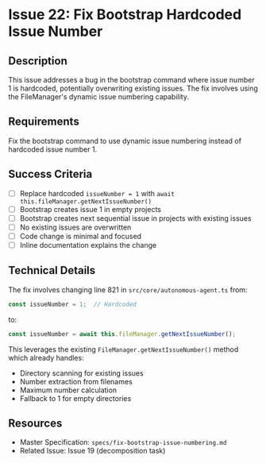 # Issue 22: Fix Bootstrap Hardcoded Issue Number

## Description
This issue addresses a bug in the bootstrap command where issue number 1 is hardcoded, potentially overwriting existing issues. The fix involves using the FileManager's dynamic issue numbering capability.

## Requirements
Fix the bootstrap command to use dynamic issue numbering instead of hardcoded issue number 1.

## Success Criteria
- [ ] Replace hardcoded `issueNumber = 1` with `await this.fileManager.getNextIssueNumber()`
- [ ] Bootstrap creates issue 1 in empty projects
- [ ] Bootstrap creates next sequential issue in projects with existing issues
- [ ] No existing issues are overwritten
- [ ] Code change is minimal and focused
- [ ] Inline documentation explains the change

## Technical Details
The fix involves changing line 821 in `src/core/autonomous-agent.ts` from:
```typescript
const issueNumber = 1;  // Hardcoded
```
to:
```typescript
const issueNumber = await this.fileManager.getNextIssueNumber();
```

This leverages the existing `FileManager.getNextIssueNumber()` method which already handles:
- Directory scanning for existing issues
- Number extraction from filenames
- Maximum number calculation
- Fallback to 1 for empty directories

## Resources
- Master Specification: `specs/fix-bootstrap-issue-numbering.md`
- Related Issue: Issue 19 (decomposition task)
